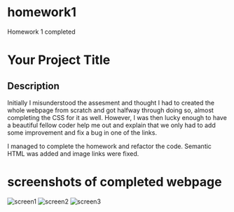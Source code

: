 # homework1
Homework 1 completed
# Your Project Title

## Description 
Initially I misunderstood the assesment and thought I had to created the whole webpage from scratch and got halfway through doing so, almost completing the CSS for it as well. However, I was then lucky enough to have a beautiful fellow coder help me out and explain that we only had to add some improvement and fix a bug in one of the links. 

I managed to complete the homework and refactor the code. 
Semantic HTML was added and image links were fixed.


# screenshots of completed webpage
![screen1](https://aysha-jacintha.github.io/homework1/screen1.png)
![screen2](https://aysha-jacintha.github.io/homework1/screen2.png)
![screen3](https://aysha-jacintha.github.io/homework1/screen3.png)